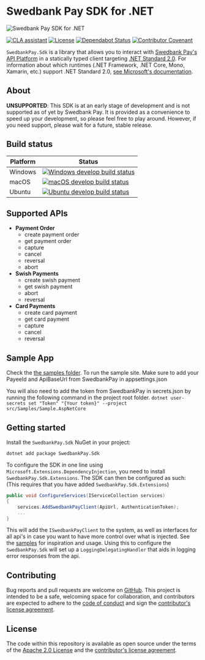 # Swedbank Pay SDK for .NET

![Swedbank Pay SDK for .NET][opengraph-image]

[![CLA assistant][cla-badge]][cla]
[![License][license-badge]][license]
[![Dependabot Status][dependabot-badge]][dependabot]
[![Contributor Covenant][coc-badge]][coc]

`SwedbankPay.Sdk` is a library that allows you to interact with
[Swedbank Pay's API Platform][dev-portal] in a statically typed client targeting
[.NET Standard 2.0][netstandard]. For information about which runtimes (.NET
Framework, .NET Core, Mono, Xamarin, etc.) support .NET Standard 2.0, [see
Microsoft's documentation][netstandard-impl].

## About

**UNSUPPORTED**: This SDK is at an early stage of development and is not
supported as of yet by Swedbank Pay. It is provided as a convenience to speed
up your development, so please feel free to play around. However, if you need
support, please wait for a future, stable release.

## Build status

| Platform | Status                                                                |
| -------- | --------------------------------------------------------------------- |
| Windows  | [![Windows develop build status][azdo-win-badge]][azdo-win-link]      |
| macOS    | [![macOS develop build status][azdo-mac-badge]][azdo-mac-link]        |
| Ubuntu   | [![Ubuntu develop build status][azdo-ubuntu-badge]][azdo-ubuntu-link] |

## Supported APIs

* **Payment Order**
  * create payment order
  * get payment order
  * capture
  * cancel
  * reversal
  * abort
* **Swish Payments**
  * create swish payment
  * get swish payment
  * abort
  * reversal
* **Card Payments**
  * create card payment
  * get card payment
  * capture
  * cancel
  * reversal

## Sample App

Check the [the samples folder][samples].
To run the sample site. Make sure to add your PayeeId and ApiBaseUrl from SwedbankPay in appsettings.json

You will also need to add the token from SwedbankPay in secrets.json by running the following command in the project root folder.
`dotnet user-secrets set "Token" "{Your token}" --project src/Samples/Sample.AspNetCore`

## Getting started

Install the `SwedbankPay.Sdk` NuGet in your project:

```shell
dotnet add package SwedbankPay.Sdk
```

To configure the SDK in one line using `Microsoft.Extensions.DependencyInjection`,
you need to install `SwedbankPay.Sdk.Extensions`. The SDK can then be configured
as such:
(This requires that you have added `SwedbankPay.Sdk.Extensions`)

```csharp
public void ConfigureServices(IServiceCollection services)
{
    services.AddSwedbankPayClient(ApiUrl, AuthenticationToken);
    ...
}
```

This will add the `ISwedbankPayClient` to the system, as well as interfaces for
all api's in case you want to have more control over what is injected.
See the [samples][samples] for inspiration and usage.
Using this to configure the `SwedbankPay.Sdk` will set up a
`LoggingDelegatingHandler` that aids in logging error responses from the api.

## Contributing

Bug reports and pull requests are welcome on [GitHub][github]. This project is
intended to be a safe, welcoming space for collaboration, and contributors are
expected to adhere to the [code of conduct][coc] and sign the
[contributor's license agreement][cla].

## License

The code within this repository is available as open source under the terms of
the [Apache 2.0 License][license] and the [contributor's license
agreement][cla].

  [azdo-win-badge]:     https://dev.azure.com/SwedbankPay/swedbank-pay-sdk-dotnet/_apis/build/status/sdk-dotnet-Dev-CI?branchName=develop
  [azdo-win-link]:      https://dev.azure.com/SwedbankPay/swedbank-pay-sdk-dotnet/_build/latest?definitionId=1&branchName=develop
  [azdo-mac-badge]:     https://dev.azure.com/SwedbankPay/swedbank-pay-sdk-dotnet/_apis/build/status/sdk-dotnet-macOS-Dev-CI?branchName=develop
  [azdo-mac-link]:      https://dev.azure.com/SwedbankPay/swedbank-pay-sdk-dotnet/_build/latest?definitionId=5&branchName=develop
  [azdo-ubuntu-badge]:  https://dev.azure.com/SwedbankPay/swedbank-pay-sdk-dotnet/_apis/build/status/sdk-dotnet-ubuntu-Dev-CI?branchName=develop
  [azdo-ubuntu-link]:   https://dev.azure.com/SwedbankPay/swedbank-pay-sdk-dotnet/_build/latest?definitionId=3&branchName=develop
  [cla-badge]:          https://cla-assistant.io/readme/badge/SwedbankPay/swedbank-pay-sdk-dotnet
  [cla]:                https://cla-assistant.io/SwedbankPay/swedbank-pay-sdk-dotnet
  [coc-badge]:          https://img.shields.io/badge/Contributor%20Covenant-v2.0%20adopted-ff69b4.svg
  [coc]:                ./CODE_OF_CONDUCT.md
  [dependabot-badge]:   https://api.dependabot.com/badges/status?host=github&repo=SwedbankPay/swedbank-pay-sdk-dotnet
  [dependabot]:         https://dependabot.com
  [dev-portal]:         https://developer.swedbankpay.com/
  [github]:             https://github.com/SwedbankPay/swedbank-pay-sdk-dotnet
  [license-badge]:      https://img.shields.io/github/license/SwedbankPay/swedbank-pay-sdk-dotnet
  [license]:            https://opensource.org/licenses/Apache-2.0
  [netstandard]:        https://docs.microsoft.com/en-us/dotnet/standard/net-standard
  [netstandard-impl]:   https://docs.microsoft.com/en-us/dotnet/standard/net-standard#net-implementation-support
  [opengraph-image]:    https://repository-images.githubusercontent.com/211096861/84938580-53e8-11ea-8062-53a4f9ad981c
  [samples]:            https://github.com/SwedbankPay/swedbank-pay-sdk-dotnet/tree/master/src/Samples
  [netstandard]:        https://docs.microsoft.com/en-us/dotnet/standard/net-standard#net-implementation-support
